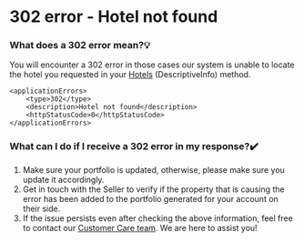 ﻿---
sidebar_position: 14
---

# 302 error - Hotel not found


### What does a 302 error mean?💡
You will encounter a 302 error in those cases our system is unable to locate the hotel you requested in your [Hotels](/kb/our-products/are-you-a-buyer/our-methods/static-content/hotel-x-hotels-query) (DescriptiveInfo) method.
```
<applicationErrors>
    <type>302</type>
    <description>Hotel not found</description>
    <httpStatusCode>0</httpStatusCode>
</applicationErrors>
```

### What can I do if I receive a 302 error in my response?✔️
1. Make sure your portfolio is updated, otherwise, please make sure you update it accordingly.
1. Get in touch with the Seller to verify if the property that is causing the error has been added to the portfolio generated for your account on their side.
1. If the issue persists even after checking the above information, feel free to contact our [Customer Care team](https://app.travelgate.com/support). We are here to assist you!

